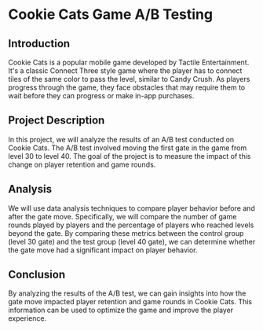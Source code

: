 # Cookie Cats Game A/B Testing

## Introduction
Cookie Cats is a popular mobile game developed by Tactile Entertainment. It's a classic Connect Three style game where the player has to connect tiles of the same color to pass the level, similar to Candy Crush. As players progress through the game, they face obstacles that may require them to wait before they can progress or make in-app purchases.

## Project Description
In this project, we will analyze the results of an A/B test conducted on Cookie Cats. The A/B test involved moving the first gate in the game from level 30 to level 40. The goal of the project is to measure the impact of this change on player retention and game rounds.

## Analysis
We will use data analysis techniques to compare player behavior before and after the gate move. Specifically, we will compare the number of game rounds played by players and the percentage of players who reached levels beyond the gate. By comparing these metrics between the control group (level 30 gate) and the test group (level 40 gate), we can determine whether the gate move had a significant impact on player behavior.

## Conclusion
By analyzing the results of the A/B test, we can gain insights into how the gate move impacted player retention and game rounds in Cookie Cats. This information can be used to optimize the game and improve the player experience.
